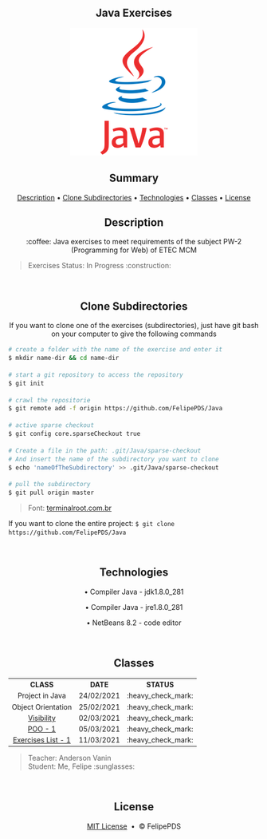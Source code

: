 <h2 align="center">Java Exercises</h2>

<p align="center"><img src="https://github.com/FelipePDS/Java/blob/master/outros/java.webp"/></p>

<h2 align="center">Summary</h2>
<p align="center">
  <a href="#description">Description</a> &bull; 
  <a href="#clone">Clone Subdirectories</a> &bull; 
  <a href="#technologies">Technologies</a> &bull; 
  <a href="#classes">Classes</a> &bull; 
  <a href="#license">License</a>
</p>

<h2 align="center" id="description">Description</h2>
<p align="center">:coffee: Java exercises to meet requirements of the subject PW-2 (Programming for Web) of ETEC MCM</p>

<blockquote>Exercises Status: In Progress :construction:</blockquote>

<br>

<h2 align="center" id="clone">Clone Subdirectories</h2>
<p align="center">If you want to clone one of the exercises (subdirectories), just have git bash on your computer to give the following commands</p>

```bash
# create a folder with the name of the exercise and enter it
$ mkdir name-dir && cd name-dir

# start a git repository to access the repository
$ git init

# crawl the repositorie
$ git remote add -f origin https://github.com/FelipePDS/Java

# active sparse checkout
$ git config core.sparseCheckout true

# Create a file in the path: .git/Java/sparse-checkout
# And insert the name of the subdirectory you want to clone
$ echo 'nameOfTheSubdirectory' >> .git/Java/sparse-checkout

# pull the subdirectory
$ git pull origin master
```
<blockquote>Font: <a href="https://terminalroot.com.br/2019/09/como-clonar-somente-um-subdiretorio-com-git-ou-svn.html">terminalroot.com.br</a></blockquote>

<p>If you want to clone the entire project: <code>$ git clone https://github.com/FelipePDS/Java</code></p>

<br>

<h2 align="center" id="technologies">Technologies</h2>
<p align="center">
  <p align="center">&bull; Compiler Java - jdk1.8.0_281</p>
  <p align="center">&bull; Compiler Java - jre1.8.0_281</p>
  <p align="center">&bull; NetBeans 8.2 - code editor</p>
</p>

<br>

<h2 align="center" id="classes">Classes</h2>

<table align="center">
  <tr align="center">
    <th>CLASS</th>
    <th>DATE</th>
    <th>STATUS</th>
  </tr>
  
  <tr align="center">
    <td>Project in Java</td>
    <td>24/02/2021</td>
    <td>:heavy_check_mark:</td>
  </tr>
  <tr align="center">
    <td>Object Orientation</td>
    <td>25/02/2021</td>
    <td>:heavy_check_mark:</td>
  </tr>
  <tr align="center">
    <td><a href="https://github.com/FelipePDS/Java/tree/master/CalculoDeArea">Visibility</a></td>
    <td>02/03/2021</td>
    <td>:heavy_check_mark:</td>
  </tr>
  <tr align="center">
    <td><a href="https://github.com/FelipePDS/Java/tree/master/QuantidadeAzuleijos">POO - 1</a></td>
    <td>05/03/2021</td>
    <td>:heavy_check_mark:</td>
  </tr>
  <tr align="center">
    <td><a href="https://github.com/FelipePDS/Java/tree/master/exercicios-lista01-java">Exercises List - 1</a></td>
    <td>11/03/2021</td>
    <td>:heavy_check_mark:</td>
  </tr>
</table>

<blockquote>Teacher: Anderson Vanin <br> Student: Me, Felipe :sunglasses:</blockquote>

<br>

<h2 align="center" id="license">License</h2>
<p align="center"><a href="https://github.com/FelipePDS/Java/blob/master/LICENSE">MIT License</a> &nbsp;&bull;&nbsp; &copy; FelipePDS</p>

